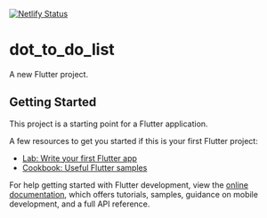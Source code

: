 [![Netlify Status](https://api.netlify.com/api/v1/badges/f5e70395-4c34-4b5a-a017-cc0b526477e6/deploy-status)](https://app.netlify.com/sites/dot-todo/deploys)
# dot_to_do_list

A new Flutter project.

## Getting Started

This project is a starting point for a Flutter application.

A few resources to get you started if this is your first Flutter project:

- [Lab: Write your first Flutter app](https://docs.flutter.dev/get-started/codelab)
- [Cookbook: Useful Flutter samples](https://docs.flutter.dev/cookbook)

For help getting started with Flutter development, view the
[online documentation](https://docs.flutter.dev/), which offers tutorials,
samples, guidance on mobile development, and a full API reference.

